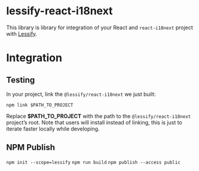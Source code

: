 # lessify-react-i18next

This library is library for integration of your React and `react-i18next` project with [Lessify](https://lessify.io/).

# Integration

## Testing
In your project, link the `@lessify/react-i18next` we just built:

``npm link $PATH_TO_PROJECT``

Replace **$PATH_TO_PROJECT** with the path to the `@lessify/react-i18next` project’s root.
Note that users will install instead of linking, this is just to iterate faster locally while developing.

## NPM Publish

`npm init --scope=lessify`
`npm run build`
`npm publish --access public`
